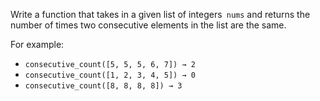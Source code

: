 Write a function that takes in a given list of integers` nums` and returns the number of times two consecutive elements in the list are the same.

For example:
- `consecutive_count([5, 5, 5, 6, 7]) → 2`
- `consecutive_count([1, 2, 3, 4, 5]) → 0`
- `consecutive_count([8, 8, 8, 8]) → 3`

